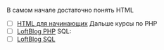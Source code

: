 В самом начале достаточно понять HTML
- [ ] [HTML для начинающих](https://youtu.be/8mK5aY5YOCc)
Дальше курсы по PHP
- [ ] [LoftBlog PHP](https://loftblog.ru/material/1241/)
SQL:
- [ ] [LoftBlog SQL](https://loftblog.ru/material/1-vvedenie/)
